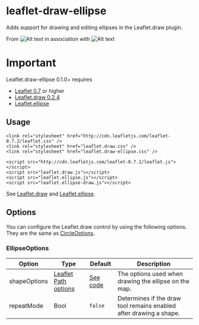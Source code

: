 # leaflet-draw-ellipse

Adds support for drawing and editing ellipses in the Leaflet.draw plugin. 

From 
![Alt text](https://static.wixstatic.com/media/0efaf2_94a76b718ee24ca38b1fbf452b5427e9.png/v1/fill/w_243,h_67,al_c,usm_0.66_1.00_0.01/0efaf2_94a76b718ee24ca38b1fbf452b5427e9.png "BitsBlender") in association with 
![Alt text](http://employgoal-email3.com/js/company_logos/12/4d/28/124d289a739ba07ff2598f5b0137399c/wwwearccom.png "ARC Doc. Sol.") 

# Important
Leaflet.draw-ellipse 0.1.0+ requires 

+ [Leaflet 0.7](https://github.com/Leaflet/Leaflet/releases/tag/v0.7) or higher
+ [Leaflet.draw 0.2.4](https://github.com/Leaflet/Leaflet.draw/releases/tag/v0.2.4)
+ [Leaflet.ellipse](https://github.com/jdfergason/Leaflet.Ellipse)

## Usage

	<link rel="stylesheet" href="http://cdn.leafletjs.com/leaflet-0.7.2/leaflet.css" />
    <link rel="stylesheet" href="leaflet.draw.css" />
    <link rel="stylesheet" href="leaflet.draw-ellipse.css" />

	<script src="http://cdn.leafletjs.com/leaflet-0.7.2/leaflet.js"></script>
    <script src="leaflet.draw.js"></script>
    <script src="leaflet.ellipse.js"></script>
    <script src="leaflet.ellipse-draw.js"></script>

See [Leaflet.draw](https://github.com/Leaflet/Leaflet.draw#using) and [Leaflet.ellipse](https://github.com/jdfergason/Leaflet.Ellipse#usage).

## Options

You can configure the Leaflet.draw control by using the following options. They are the same as [CircleOptions](https://github.com/Leaflet/Leaflet.draw#circleoptions).

### EllipseOptions

| Option | Type | Default | Description
| --- | --- | --- | ---
| shapeOptions | [Leaflet Path options](http://leafletjs.com/reference.html#path-options) | [See code](https://github.com/Leaflet/Leaflet.draw/blob/master/src/draw/handler/Draw.Circle.js#L7) | The options used when drawing the ellipse on the map. 
| repeatMode | Bool | `false` | Determines if the draw tool remains enabled after drawing a shape.
